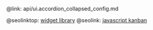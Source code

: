 @link: api/ui.accordion_collapsed_config.md

@seolinktop: [widget library](https://webix.com)
@seolink: [javascript kanban](https://webix.com/kanban/)